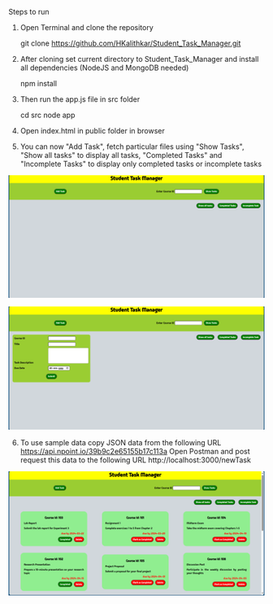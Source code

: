 Steps to run

1) Open Terminal and clone the repository

    git clone https://github.com/HKalithkar/Student_Task_Manager.git

2) After cloning set current directory to Student_Task_Manager and install all dependencies (NodeJS and MongoDB needed)

    npm install

3) Then run the app.js file in src folder

    cd src
    node app

4) Open index.html in public folder in browser

5) You can now "Add Task", fetch particular files using "Show Tasks", "Show all tasks" to display all tasks, "Completed Tasks" and "Incomplete Tasks" to display only completed tasks or incomplete tasks

![Screenshot1](https://github.com/HKalithkar/Student_Task_Manager/blob/main/screenshots/Screenshot-1.png)


![Screenshot2](https://github.com/HKalithkar/Student_Task_Manager/blob/main/screenshots/Screenshot-2.png)

6) To use sample data 
    copy JSON data from the following URL
        https://api.npoint.io/39b9c2e65155b17c113a
    Open Postman and post request this data to the following URL
        http://localhost:3000/newTask

![Screenshot3](https://github.com/HKalithkar/Student_Task_Manager/blob/main/screenshots/Screenshot-3.png)